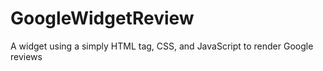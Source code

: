 # GoogleWidgetReview
A widget using a simply HTML tag, CSS, and JavaScript to render Google reviews

